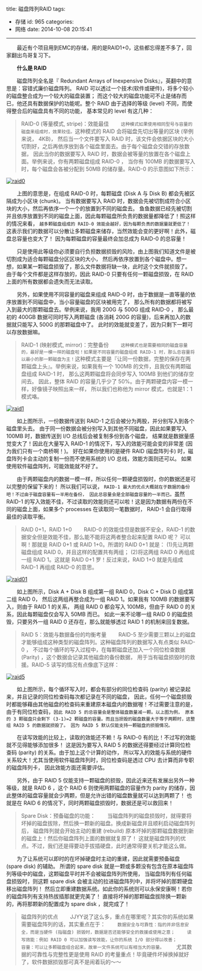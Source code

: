 title: 磁盘阵列RAID
tags:
  - 存储
id: 965
categories:
  - 网络
date: 2014-10-08 20:15:41
---

　　最近有个项目用到EMC的存储，用的是RAID1+0，这些都忘得差不多了，回家翻出鸟哥复习下。

　　**什么是 RAID**

<!--more -->

　　磁盘阵列全名是『 Redundant Arrays of Inexpensive Disks』，英翻中的意思是：容错式廉价磁盘阵列。 RAID 可以透过一个技术(软件或硬件)，将多个较小的磁盘整合成为一个较大的磁盘装置； 而这个较大的磁盘功能可不止是储存而已，他还具有数据保护的功能呢。整个 RAID 由于选择的等级 (level) 不同，而使得整合后的磁盘具有不同的功能， 基本常见的 level 有这几种：
> RAID-0 (等量模式, stripe)：效能最佳
　　`这种模式如果使用相同型号与容量的磁盘来组成时，效果较佳。`这种模式的 RAID 会将磁盘先切出等量的区块 (举例来说， 4KB)， 然后当一个文件要写入 RAID 时，该文件会依据区块的大小切割好，之后再依序放到各个磁盘里面去。由于每个磁盘会交错的存放数据， 因此当你的数据要写入 RAID 时，数据会被等量的放置在各个磁盘上面。举例来说，你有两颗磁盘组成 RAID-0 ， 当你有 100MB 的数据要写入时，每个磁盘会各被分配到 50MB 的储存量。RAID-0 的示意图如下所示：

[![](http://ixjx-sae.stor.sinaapp.com/uploads/raid0.gif "raid0")](http://ixjx.sinaapp.com/%e7%a3%81%e7%9b%98%e9%98%b5%e5%88%97raid/raid0/)

　　上图的意思是，在组成 RAID-0 时，每颗磁盘 (Disk A 与 Disk B) 都会先被区隔成为小区块 (chunk)。 当有数据要写入 RAID 时，数据会先被切割成符合小区块的大小，然后再依序一个一个的放置到不同的磁盘去。 鱼鱼数据已经先被切割并且依序放置到不同的磁盘上面，因此每颗磁盘所负责的数据量都降低了！照这样的情况来看， `越多颗磁盘组成的 RAID-0 效能会越好，因为每颗负责的数据量就更低了！` 这表示我们的数据可以分散让多颗磁盘来储存，当然效能会变的更好啊！此外，磁盘总容量也变大了！ 因为每颗磁盘的容量最终会加总成为 RAID-0 的总容量！

　　只是使用此等级你必须要自行负担数据损毁的风险，由上图我们知道文件是被切割成为适合每颗磁盘分区区块的大小， 然后再依序放置到各个磁盘中。想一想，如果某一颗磁盘损毁了，那么文件数据将缺一块，此时这个文件就损毁了。 由于每个文件都是这样存放的，因此 RAID-0 只要有任何一颗磁盘损毁，在 RAID 上面的所有数据都会遗失而无法读取。

　　另外，如果使用不同容量的磁盘来组成 RAID-0 时，由于数据是一直等量的依序放置到不同磁盘中，当小容量磁盘的区块被用完了， 那么所有的数据都将被写入到最大的那颗磁盘去。举例来说，我用 200G 与 500G 组成 RAID-0 ， 那么最初的 400GB 数据可同时写入两颗磁盘 (各消耗 200G 的容量)，后来再加入的数据就只能写入 500G 的那颗磁盘中了。 此时的效能就变差了，因为只剩下一颗可以存放数据嘛。
> RAID-1 (映射模式, mirror)：完整备份
　　`这种模式也是需要相同的磁盘容量的，最好是一模一样的磁盘啦！如果是不同容量的磁盘组成 RAID-1 时，那么总容量将以最小的那一颗磁盘为主！`这种模式主要是『让同一份数据，完整的保存在两颗磁盘上头』。举例来说，如果我有一个 100MB 的文件，且我仅有两颗磁盘组成 RAID-1 时， 那么这两颗磁盘将会同步写入 100MB 到他们的储存空间去。 因此，整体 RAID 的容量几乎少了 50%。由于两颗硬盘内容一模一样，好像镜子映照出来一样， 所以我们也称他为 mirror 模式，也就是1：1模式咯。

[![](http://ixjx-sae.stor.sinaapp.com/uploads/raid1.gif "raid1")](http://ixjx.sinaapp.com/%e7%a3%81%e7%9b%98%e9%98%b5%e5%88%97raid/raid1/)

　　如上图所示，一份数据传送到 RAID-1 之后会被分为两股，并分别写入到各个磁盘里头去。 由于同一份数据会被分别写入到其他不同磁盘，因此如果要写入 100MB 时，数据传送到 I/O 总线后会被复制多份到各个磁盘， 结果就是数据量感觉变大了！因此在大量写入 RAID-1 的情况下，写入的效能可能会变的非常差 (因为我们只有一个南桥啊！)。 好在如果你使用的是硬件 RAID (磁盘阵列卡) 时，磁盘阵列卡会主动的复制一份而不使用系统的 I/O 总线，效能方面则还可以。 如果使用软件磁盘阵列，可能效能就不好了。

　　由于两颗磁盘内的数据一模一样，所以任何一颗硬盘损毁时，你的数据还是可以完整的保留下来的！ 所以我们可以说， `RAID-1 最大的优点大概就在于数据的备份吧！不过由于磁盘容量有一半用在备份， 因此总容量会是全部磁盘容量的一半而已。`虽然 RAID-1 的写入效能不佳，不过读取的效能则还可以啦！这是因为数据有两份在不同的磁盘上面，如果多个 processes 在读取同一笔数据时， RAID-1 会自行取得最佳的读取平衡。
> RAID 0+1，RAID 1+0
　　RAID-0 的效能佳但是数据不安全，RAID-1 的数据安全但是效能不佳，那么能不能将这两者整合起来配置 RAID 呢？ 可以啊！那就是 RAID 0+1 或 RAID 1+0。所谓的 RAID 0+1 就是： (1)先让两颗磁盘组成 RAID 0，并且这样的配置共有两组； (2)将这两组 RAID 0 再组成一组 RAID 1。这就是 RAID 0+1 罗！反过来说，RAID 1+0 就是先组成 RAID-1 再组成 RAID-0 的意思。

[![](http://ixjx-sae.stor.sinaapp.com/uploads/raid01.gif "raid01")](http://ixjx.sinaapp.com/%e7%a3%81%e7%9b%98%e9%98%b5%e5%88%97raid/raid01/)

　　如上图所示，Disk A + Disk B 组成第一组 RAID 0，Disk C + Disk D 组成第二组 RAID 0， 然后这两组再整合成为一组 RAID 1。如果我有 100MB 的数据要写入，则由于 RAID 1 的关系， 两组 RAID 0 都会写入 100MB，但由于 RAID 0 的关系，因此每颗磁盘仅会写入 50MB 而已。 如此一来不论哪一组 RAID 0 的磁盘损毁，只要另外一组 RAID 0 还存在，那么就能够透过 RAID 1 的机制来回复数据。
> RAID 5：效能与数据备份的均衡考量
　　RAID-5 至少需要三颗以上的磁盘才能够组成这种类型的磁盘阵列。这种磁盘阵列的数据写入有点类似 RAID-0 ， 不过每个循环的写入过程中，在每颗磁盘还加入一个同位检查数据 (Parity) ，这个数据会记录其他磁盘的备份数据， 用于当有磁盘损毁时的救援。RAID-5 读写的情况有点像底下这样：

[![](http://ixjx-sae.stor.sinaapp.com/uploads/raid5.gif "raid5")](http://ixjx.sinaapp.com/%e7%a3%81%e7%9b%98%e9%98%b5%e5%88%97raid/raid5/)

　　如上图所示，每个循环写入时，都会有部分的同位检查码 (parity) 被记录起来，并且记录的同位检查码每次都记录在不同的磁盘， 因此，任何一个磁盘损毁时都能够藉由其他磁盘的检查码来重建原本磁盘内的数据喔！不过需要注意的是， 由于有同位检查码，`因此 RAID 5 的总容量会是整体磁盘数量减一颗。以上图为例， 原本的 3 颗磁盘只会剩下 (3-1)=2 颗磁盘的容量。而且当损毁的磁盘数量大于等于两颗时，这整组 RAID 5 的数据就损毁了。 因为 RAID 5 默认仅能支持一颗磁盘的损毁情况。`

　　在读写效能的比较上，读取的效能还不赖！与 RAID-0 有的比！不过写的效能就不见得能够添加很多！ 这是因为要写入 RAID 5 的数据还得要经过计算同位检查码 (parity) 的关系。由于加上这个计算的动作， 所以写入的效能与系统的硬件关系较大！尤其当使用软件磁盘阵列时，同位检查码是透过 CPU 去计算而非专职的磁盘阵列卡， 因此效能方面还需要评估。

　　另外，由于 RAID 5 仅能支持一颗磁盘的损毁，因此近来还有发展出另外一种等级，就是 RAID 6 ，这个 RAID 6 则使用两颗磁盘的容量作为 parity 的储存，因此整体的磁盘容量就会少两颗，但是允许出错的磁盘数量就可以达到两颗了！ 也就是在 RAID 6 的情况下，同时两颗磁盘损毁时，数据还是可以救回来！
> Spare Disk：预备磁盘的功能：
　　当磁盘阵列的磁盘损毁时，就得要将坏掉的磁盘拔除，然后换一颗新的磁盘。换成新磁盘并且顺利启动磁盘阵列后， 磁盘阵列就会开始主动的重建 (rebuild) 原本坏掉的那颗磁盘数据到新的磁盘上！然后你磁盘阵列上面的数据就复原了！ 这就是磁盘阵列的优点。不过，我们还是得要动手拔插硬盘，此时通常得要关机才能这么做。

　　为了让系统可以即时的在坏掉硬盘时主动的重建，因此就需要预备磁盘 (spare disk) 的辅助。 所谓的 spare disk 就是一颗或多颗没有包含在原本磁盘阵列等级中的磁盘，这颗磁盘平时并不会被磁盘阵列所使用， 当磁盘阵列有任何磁盘损毁时，则这颗 spare disk 会被主动的拉进磁盘阵列中，并将坏掉的那颗硬盘移出磁盘阵列！ 然后立即重建数据系统。如此你的系统则可以永保安康啊！若你的磁盘阵列有支持热拔插那就更完美了！ 直接将坏掉的那颗磁盘拔除换一颗新的，再将那颗新的配置成为 spare disk ，就完成了！
> 磁盘阵列的优点
　　JJYY说了这么多，重点在哪里呢？其实你的系统如果需要磁盘阵列的话，其实重点在于：
　　`数据安全与可靠性：指的并非信息安全，而是当硬件 (指磁盘) 损毁时，数据是否还能够安全的救援或使用之意；`
　　`读写效能：例如 RAID 0 可以加强读写效能，让你的系统 I/O 部分得以改善；`　　
　　`容量：可以让多颗磁盘组合起来，故单一文件系统可以有相当大的容量。`
　　尤其数据的可靠性与完整性更是使用 RAID 的考量重点！毕竟硬件坏掉换掉就好了，软件数据损毁那可真不是闹着玩的～～